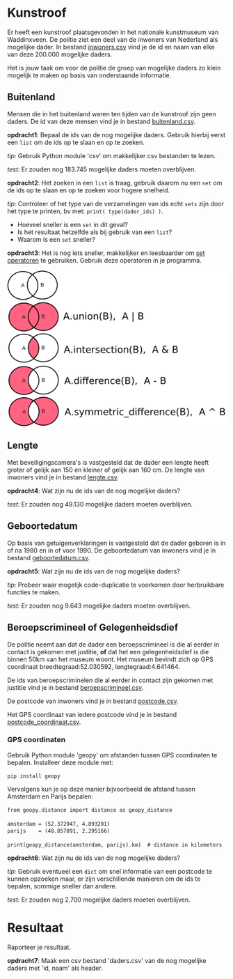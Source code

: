 # Kunstroof

Er heeft een kunstroof plaatsgevonden in het nationale kunstmuseum van
Waddinxveen. De politie ziet een deel van de inwoners van Nederland
als mogelijke dader. In bestand [inwoners.csv](inwoners.csv) vind je
de id en naam van elke van deze 200.000 mogelijke daders.

Het is jouw taak om voor de politie de groep van mogelijke daders zo
klein mogelijk te maken op basis van onderstaande informatie.


## Buitenland

Mensen die in het buitenland waren ten tijden van de kunstroof zijn
geen daders. De id van deze mensen vind je in bestand
[buitenland.csv](buitenland.csv).

**opdracht1**: Bepaal de ids van de nog mogelijke daders. Gebruik
hierbij eerst een `list` om de ids op te slaan en op te zoeken.

*tip:* Gebruik Python module 'csv' om makkelijker csv bestanden te lezen.

*test:* Er zouden nog 183.745 mogelijke daders moeten overblijven.

**opdracht2**: Het zoeken in een `list` is traag, gebruik daarom nu
een `set` om de ids op te slaan en op te zoeken voor hogere snelheid.

*tip:* Controleer of het type van de verzamelingen van ids echt `sets`
zijn door het type te printen, bv met: `print( type(dader_ids) )`.

- Hoeveel sneller is een `set` in dit geval?
- Is het resultaat hetzelfde als bij gebruik van een `list`?
- Waarom is een `set` sneller?

**opdracht3**: Het is nog iets sneller, makkelijker en leesbaarder om
[set operatoren](/opdrachten/collections/sets)
te gebruiken. Gebruik deze operatoren in je programma.

![set_operators.png](set_operators.png)


## Lengte

Met beveiligingscamera's is vastgesteld dat de dader een lengte heeft
groter of gelijk aan 150 en kleiner of gelijk aan 160 cm. De lengte van
inwoners vind je in bestand [lengte.csv](lengte.csv).

**opdracht4**: Wat zijn nu de ids van de nog mogelijke daders?

*test:* Er zouden nog 49.130 mogelijke daders moeten overblijven.


## Geboortedatum

Op basis van getuigenverklaringen is vastgesteld dat de dader geboren
is in of na 1980 en in of voor 1990. De geboortedatum van inwoners vind
je in bestand [geboortedatum.csv](geboortedatum.csv).

**opdracht5**: Wat zijn nu de ids van de nog mogelijke daders?

*tip:* Probeer waar mogelijk code-duplicatie te voorkomen door
herbruikbare functies te maken.

*test:* Er zouden nog 9.643 mogelijke daders moeten overblijven.


## Beroepscrimineel of Gelegenheidsdief

De politie neemt aan dat de dader een beroepscrimineel is die al
eerder in contact is gekomen met justitie, **of** dat het een
gelegenheidsdief is die binnen 50km van het museum woont. Het museum
bevindt zich op GPS coordinaat breedtegraad:52.030592,
lengtegraad:4.641464.

De ids van beroepscriminelen die al eerder in contact zijn gekomen met
justitie vind je in bestand
[beroepscrimineel.csv](beroepscrimineel.csv).

De postcode van inwoners vind je in bestand
[postcode.csv](postcode.csv).

Het GPS coordinaat van iedere postcode vind je in bestand
[postcode_coordinaat.csv](postcode_coordinaat.csv).

### GPS coordinaten

Gebruik Python module 'geopy' om afstanden tussen GPS coordinaten te
bepalen. Installeer deze module met:

    pip install geopy

Vervolgens kun je op deze manier bijvoorbeeld de afstand tussen
Amsterdam en Parijs bepalen:

    from geopy.distance import distance as geopy_distance

    amsterdam = (52.372947, 4.893291)
    parijs    = (48.857891, 2.295166)

    print(geopy_distance(amsterdam, parijs).km)  # distance in kilometers

**opdracht6**: Wat zijn nu de ids van de nog mogelijke daders?

*tip:* Gebruik eventueel een `dict` om snel informatie van
een postcode te kunnen opzoeken maar, er zijn verschillende manieren
om de ids te bepalen, sommige sneller dan andere.

*test:* Er zouden nog 2.700 mogelijke daders moeten overblijven.


# Resultaat

Raporteer je resultaat.

**opdracht7**: Maak een csv bestand 'daders.csv' van de nog mogelijke
daders met 'id, naam' als header.
